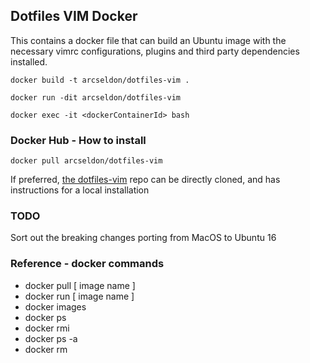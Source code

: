 ## Dotfiles VIM Docker

This contains a docker file that can build an Ubuntu image with the 
necessary vimrc configurations, plugins and third party dependencies installed.

```
docker build -t arcseldon/dotfiles-vim .

docker run -dit arcseldon/dotfiles-vim

docker exec -it <dockerContainerId> bash
```


### Docker Hub - How to install

```
docker pull arcseldon/dotfiles-vim
```

If preferred, [the dotfiles-vim](https://github.com/arcseldon/dotfiles-vim) repo
can be directly cloned, and has instructions for a local installation


### TODO

Sort out the breaking changes porting from MacOS to Ubuntu 16

### Reference - docker commands


- docker pull [ image name ]
- docker run [ image name ]
- docker images
- docker ps
- docker rmi
- docker ps -a
- docker rm


